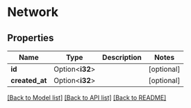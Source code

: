 # Network

## Properties

Name | Type | Description | Notes
------------ | ------------- | ------------- | -------------
**id** | Option<**i32**> |  | [optional]
**created_at** | Option<**i32**> |  | [optional]

[[Back to Model list]](../README.md#documentation-for-models) [[Back to API list]](../README.md#documentation-for-api-endpoints) [[Back to README]](../README.md)


